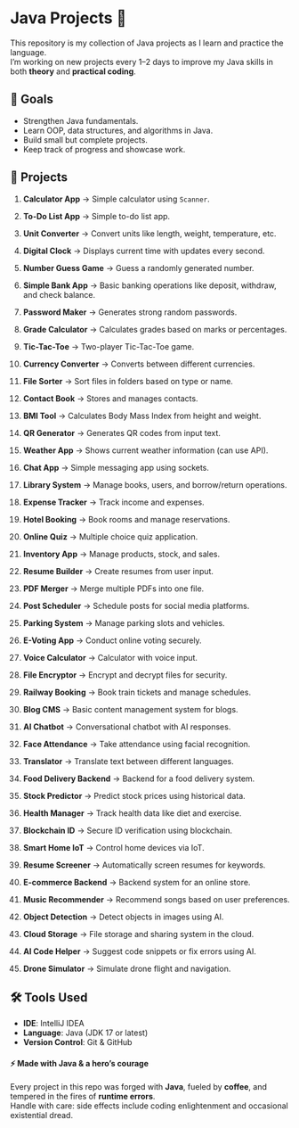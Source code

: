 # Java Projects 🚀

This repository is my collection of Java projects as I learn and practice the language.  
I’m working on new projects every 1–2 days to improve my Java skills in both **theory** and **practical coding**.

## 🎯 Goals

- Strengthen Java fundamentals.
- Learn OOP, data structures, and algorithms in Java.
- Build small but complete projects.
- Keep track of progress and showcase work.

## 📂 Projects
1. **Calculator App** → Simple calculator using `Scanner`.
2. **To-Do List App** → Simple to-do list app.
3. **Unit Converter** → Convert units like length, weight, temperature, etc.
4. **Digital Clock** → Displays current time with updates every second.
5. **Number Guess Game** → Guess a randomly generated number.
6. **Simple Bank App** → Basic banking operations like deposit, withdraw, and check balance.
7. **Password Maker** → Generates strong random passwords.
8. **Grade Calculator** → Calculates grades based on marks or percentages.
9. **Tic-Tac-Toe** → Two-player Tic-Tac-Toe game.
10. **Currency Converter** → Converts between different currencies.
11. **File Sorter** → Sort files in folders based on type or name.
12. **Contact Book** → Stores and manages contacts.
13. **BMI Tool** → Calculates Body Mass Index from height and weight.
14. **QR Generator** → Generates QR codes from input text.
15. **Weather App** → Shows current weather information (can use API).

16. **Chat App** → Simple messaging app using sockets.
17. **Library System** → Manage books, users, and borrow/return operations.
18. **Expense Tracker** → Track income and expenses.
19. **Hotel Booking** → Book rooms and manage reservations.
20. **Online Quiz** → Multiple choice quiz application.
21. **Inventory App** → Manage products, stock, and sales.
22. **Resume Builder** → Create resumes from user input.
23. **PDF Merger** → Merge multiple PDFs into one file.
24. **Post Scheduler** → Schedule posts for social media platforms.
25. **Parking System** → Manage parking slots and vehicles.
26. **E-Voting App** → Conduct online voting securely.
27. **Voice Calculator** → Calculator with voice input.
28. **File Encryptor** → Encrypt and decrypt files for security.
29. **Railway Booking** → Book train tickets and manage schedules.
30. **Blog CMS** → Basic content management system for blogs.

31. **AI Chatbot** → Conversational chatbot with AI responses.
32. **Face Attendance** → Take attendance using facial recognition.
33. **Translator** → Translate text between different languages.
34. **Food Delivery Backend** → Backend for a food delivery system.
35. **Stock Predictor** → Predict stock prices using historical data.
36. **Health Manager** → Track health data like diet and exercise.
37. **Blockchain ID** → Secure ID verification using blockchain.
38. **Smart Home IoT** → Control home devices via IoT.
39. **Resume Screener** → Automatically screen resumes for keywords.
40. **E-commerce Backend** → Backend system for an online store.
41. **Music Recommender** → Recommend songs based on user preferences.
42. **Object Detection** → Detect objects in images using AI.
43. **Cloud Storage** → File storage and sharing system in the cloud.
44. **AI Code Helper** → Suggest code snippets or fix errors using AI.
45. **Drone Simulator** → Simulate drone flight and navigation.

## 🛠️ Tools Used

- **IDE**: IntelliJ IDEA  
- **Language**: Java (JDK 17 or latest)  
- **Version Control**: Git & GitHub
  
#### ⚡ Made with Java & a hero’s courage

Every project in this repo was forged with **Java**, fueled by **coffee**, and tempered in the fires of **runtime errors**.  
Handle with care: side effects include coding enlightenment and occasional existential dread.

